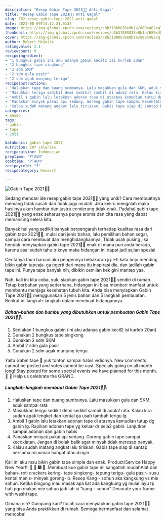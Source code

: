```yaml
---
description: "Resep Gabin Tape 2021🎉🎇 Anti Gagal"
title: "Resep Gabin Tape 2021🎉🎇 Anti Gagal"
slug: 752-resep-gabin-tape-2021-anti-gagal
date: 2021-08-09T14:12:21.513Z
image: https://img-global.cpcdn.com/recipes/c8b31088838e0b1a/680x482cq70/gabin-tape-2021-foto-resep-utama.jpg
thumbnail: https://img-global.cpcdn.com/recipes/c8b31088838e0b1a/680x482cq70/gabin-tape-2021-foto-resep-utama.jpg
cover: https://img-global.cpcdn.com/recipes/c8b31088838e0b1a/680x482cq70/gabin-tape-2021-foto-resep-utama.jpg
author: Robert McGuire
ratingvalue: 3.1
reviewcount: 9
recipeingredient:
- "1 bungkus gabin ini aku adanya gabin kecil2 isi kurleb 20an"
- "2 bungkus tape singkong"
- "2 sdm SKM"
- "2 sdm gula pasir"
- "2 sdm agak munjung terigu"
recipeinstructions:
- "Haluskan tape dan buang sumbunya. Lalu masukkan gula dan SKM, aduk sampai rata"
- "Masukkan terigu sedikit demi sedikit sambil di aduk2 rata. Kalau kira sudah agak lengket dan kental ga usah tambah terigu lg"
- "Ambil 1 gabin lalu letakkan adonan tape di atasnya kemudian tutup dg gabin lg. Rapikan adonan tape yg keluar dr sela2 gabin. Lanjutkan sampai adonan dan gabin habis"
- "Panaskan minyak pakai api sedang. Goreng gabin tape sampai kecoklatan. Jangan di bolak balik agar minyak tidak meresap banyak."
- "Kalau sudah matang angkat lalu tiriskan. Gabis tape siap di santap bersama minuman hangat atau dingin"
categories:
- Resep
tags:
- gabin
- tape
- 2021

katakunci: gabin tape 2021 
nutrition: 297 calories
recipecuisine: Indonesian
preptime: "PT25M"
cooktime: "PT40M"
recipeyield: "3"
recipecategory: Dessert

---
```



![Gabin Tape 2021🎉🎇](https://img-global.cpcdn.com/recipes/c8b31088838e0b1a/680x482cq70/gabin-tape-2021-foto-resep-utama.jpg)

Sedang mencari ide resep gabin tape 2021🎉🎇 yang unik? Cara membuatnya memang tidak susah dan tidak juga mudah. Jika keliru mengolah maka hasilnya akan hambar dan justru cenderung tidak enak. Padahal gabin tape 2021🎉🎇 yang enak seharusnya punya aroma dan cita rasa yang dapat memancing selera kita.

Banyak hal yang sedikit banyak berpengaruh terhadap kualitas rasa dari gabin tape 2021🎉🎇, mulai dari jenis bahan, lalu pemilihan bahan segar, sampai cara membuat dan menghidangkannya. Tidak usah pusing jika hendak menyiapkan gabin tape 2021🎉🎇 enak di mana pun anda berada, karena asal sudah tahu triknya maka hidangan ini dapat jadi sajian spesial.

Ceritanya taun baruan aku pengennya bebakaran jg. Eh kata bojo mending bikin gabin tapeaja. ga ngerti dari mana itu inspirasi dia, dan jadilah gabin tape ini. Punya tape banyak nih, dibikin cemilan kek gini mantep yaa.


Nah, kali ini kita coba, yuk, siapkan gabin tape 2021🎉🎇 sendiri di rumah. Tetap berbahan yang sederhana, hidangan ini bisa memberi manfaat untuk membantu menjaga kesehatan tubuh kita. Anda bisa menyiapkan Gabin Tape 2021🎉🎇 menggunakan 5 jenis bahan dan 5 langkah pembuatan. Berikut ini langkah-langkah dalam membuat hidangannya.

<!--inarticleads1-->

##### Bahan-bahan dan bumbu yang dibutuhkan untuk pembuatan Gabin Tape 2021🎉🎇:

1. Sediakan 1 bungkus gabin (ini aku adanya gabin kecil2 isi kurleb 20an)
1. Gunakan 2 bungkus tape singkong
1. Gunakan 2 sdm SKM
1. Ambil 2 sdm gula pasir
1. Gunakan 2 sdm agak munjung terigu


Yaitu Gabin tape 🤤 yuk tonton sampai habis vidionya. New comments cannot be posted and votes cannot be cast. Specials going on all month long! Stay posted for some special events we have planned for this month. 🎉 🎊 Help us celebrate the GRAND. 

<!--inarticleads2-->

##### Langkah-langkah membuat Gabin Tape 2021🎉🎇:

1. Haluskan tape dan buang sumbunya. Lalu masukkan gula dan SKM, aduk sampai rata
1. Masukkan terigu sedikit demi sedikit sambil di aduk2 rata. Kalau kira sudah agak lengket dan kental ga usah tambah terigu lg
1. Ambil 1 gabin lalu letakkan adonan tape di atasnya kemudian tutup dg gabin lg. Rapikan adonan tape yg keluar dr sela2 gabin. Lanjutkan sampai adonan dan gabin habis
1. Panaskan minyak pakai api sedang. Goreng gabin tape sampai kecoklatan. Jangan di bolak balik agar minyak tidak meresap banyak.
1. Kalau sudah matang angkat lalu tiriskan. Gabis tape siap di santap bersama minuman hangat atau dingin


Kali ini aku mau bikin gabin tape simple dan enak. Product/Service Happy New Year!!! 🥂 🎇 🎆 🎉. Membuat kue gabin tape ini sangatlah mudahAlat dan bahan- roti crackers kering- tape singkong- tepung terigu- gula pasir- susu kental manis- minyak goreng- b. Resep Kang - sohun aka kangkung vs mie sohun. Ketika bingung mau masak apa liat ada kangkung yg mulai layu tp hati pgn makan mie sohun jadi lah si &#34;kang - sohun&#34; Decorate your frame with washi tape. 

Gimana nih? Gampang kan? Itulah cara menyiapkan gabin tape 2021🎉🎇 yang bisa Anda praktikkan di rumah. Semoga bermanfaat dan selamat mencoba!
